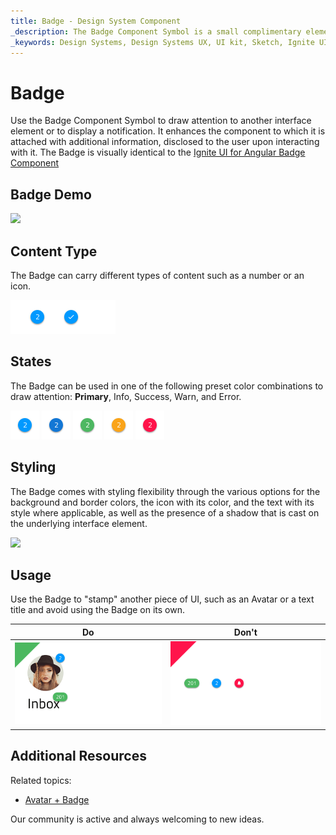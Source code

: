 ```yaml
---
title: Badge - Design System Component
_description: The Badge Component Symbol is a small complimentary element that gives a subtle hint for additional information available. 
_keywords: Design Systems, Design Systems UX, UI kit, Sketch, Ignite UI for Angular, Sketch to Angular, Sketch to Angular, Angular, Angular Design System, Export code from Sketch, Design Kits for Angular, Sketch HTML, Sketch to HTML, Sketch UI kits
---
```


# Badge

Use the Badge Component Symbol to draw attention to another interface element or to display a notification. It enhances the component to which it is attached with additional information, disclosed to the user upon interacting with it. The Badge is visually identical to the [Ignite UI for Angular Badge Component](https://www.infragistics.com/products/ignite-ui-angular/angular/components/badge.html)

## Badge Demo

<img class="responsive-img" src="../images/badge_demo.png" srcset="../images/badge_demo@2x.png 2x" />

## Content Type

The Badge can carry different types of content such as a number or an icon.

<img class="responsive-img" src="../images/badge_type.png" srcset="../images/badge_type@2x.png 2x" />

## States

The Badge can be used in one of the following preset color combinations to draw attention: **Primary**, Info, Success, Warn, and Error.

<img class="responsive-img" src="../images/badge_primary.png" srcset="../images/badge_primary@2x.png 2x" />
<img class="responsive-img" src="../images/badge_info.png" srcset="../images/badge_info@2x.png 2x" />
<img class="responsive-img" src="../images/badge_success.png" srcset="../images/badge_success@2x.png 2x" />
<img class="responsive-img" src="../images/badge_warn.png" srcset="../images/badge_warn@2x.png 2x" />
<img class="responsive-img" src="../images/badge_error.png" srcset="../images/badge_error@2x.png 2x" />

## Styling

The Badge comes with styling flexibility through the various options for the background and border colors, the icon with its color, and the text with its style where applicable, as well as the presence of a shadow that is cast on the underlying interface element.

<img class="responsive-img" src="../images/badge_styling.png" srcset="../images/badge_styling@2x.png 2x" />

## Usage

Use the Badge to "stamp" another piece of UI, such as an Avatar or a text title and avoid using the Badge on its own.

| Do                                                                           | Don't                                                                            |
| ---------------------------------------------------------------------------- | -------------------------------------------------------------------------------- |
| <img class="responsive-img" src="../images/badge_do1.png" srcset="../images/badge_do1@2x.png 2x" /> | <img class="responsive-img" src="../images/badge_dont1.png" srcset="../images/badge_dont1@2x.png 2x" /> |

## Additional Resources

Related topics:

- [Avatar + Badge](../patterns/avatar-badge.md)
  <div class="divider--half"></div>

Our community is active and always welcoming to new ideas.
